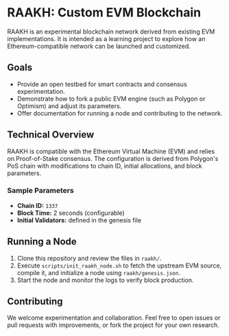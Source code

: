 # RAAKH: Custom EVM Blockchain

RAAKH is an experimental blockchain network derived from existing EVM
implementations. It is intended as a learning project to explore how an
Ethereum-compatible network can be launched and customized.

## Goals

- Provide an open testbed for smart contracts and consensus experimentation.
- Demonstrate how to fork a public EVM engine (such as Polygon or Optimism) and
  adjust its parameters.
- Offer documentation for running a node and contributing to the network.

## Technical Overview

RAAKH is compatible with the Ethereum Virtual Machine (EVM) and relies on
Proof-of-Stake consensus. The configuration is derived from Polygon's PoS chain
with modifications to chain ID, initial allocations, and block parameters.

### Sample Parameters

- **Chain ID:** `1337`
- **Block Time:** 2 seconds (configurable)
- **Initial Validators:** defined in the genesis file

## Running a Node

1. Clone this repository and review the files in `raakh/`.
2. Execute `scripts/init_raakh_node.sh` to fetch the upstream EVM source,
   compile it, and initialize a node using `raakh/genesis.json`.
3. Start the node and monitor the logs to verify block production.

## Contributing

We welcome experimentation and collaboration. Feel free to open issues or pull
requests with improvements, or fork the project for your own research.
